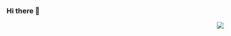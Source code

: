 ### Hi there 👋
<img align="right" src="https://github-readme-stats.vercel.app/api?username=AndrewLiuZY&show_icons=true&icon_color=39c5bb&text_color=24292e&bg_color=ffffff&title_color=39c5bb&hide_title=false" />
